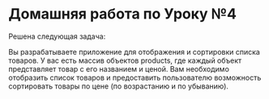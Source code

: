 # Домашняя работа по Уроку №4

Решена следующая задача:

Вы разрабатываете приложение для отображения и сортировки списка товаров.
У вас есть массив объектов products, где каждый объект представляет товар с его названием и ценой.
Вам необходимо отобразить список товаров
и предоставить пользователю возможность сортировать товары по цене (по возрастанию и по убыванию).
